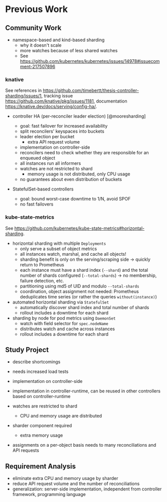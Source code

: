 # Previous Work

## Community Work

- namespace-based and kind-based sharding
  - why it doesn't scale
  - more watches because of less shared watches
  - See <https://github.com/kubernetes/kubernetes/issues/14978#issuecomment-217507896>

### knative

See references in <https://github.com/timebertt/thesis-controller-sharding/issues/1>, tracking issue <https://github.com/knative/pkg/issues/1181>, documentation <https://knative.dev/docs/serving/config-ha/>.

- controller HA (per-reconciler leader election) [@mooresharding]
  - goal: fast failover for increased availability
  - split reconcilers' keyspaces into buckets
  - leader election per bucket
    - extra API request volume
  - implementation on controller-side
  - reconcilers need to check whether they are responsible for an enqueued object
  - all instances run all informers
  - watches are not restricted to shard
    - memory usage is not distributed, only CPU usage
  - no guarantees about even distribution of buckets

- StatefulSet-based controllers
  - goal: bound worst-case downtime to 1/N, avoid SPOF
  - no fast failovers

### kube-state-metrics

See <https://github.com/kubernetes/kube-state-metrics#horizontal-sharding>.

- horizontal sharding with multiple `Deployments`
  - only serve a subset of object metrics
  - all instances watch, marshal, and cache all objects!
  - sharding benefit is only on the serving/scraping side -> quickly return to Prometheus
  - each instance must have a shard index (`--shard`) and the total number of shards configured (`--total-shards`) -> no membership, failure detection, etc.
  - partitioning using md5 of UID and modulo `--total-shards`
  - coordination, object assignment not needed: Prometheus deduplicates time series (or rather the queries `without(instance)`)
- automated horizontal sharding via `StatefulSet`
  - automatically discover shard index and total number of shards
  - rollout includes a downtime for each shard
- sharding by node for pod metrics using `DaemonSet`
  - watch with field selector for `spec.nodeName`
  - distributes watch and cache across instances
  - rollout includes a downtime for each shard

## Study Project

- describe shortcomings
- needs increased load tests

- implementation on controller-side
- implementation in controller-runtime, can be reused in other controllers based on controller-runtime
- watches are restricted to shard
  - CPU and memory usage are distributed
- sharder component required
  - extra memory usage
- assignments on a per-object basis needs to many reconciliations and API requests

## Requirement Analysis

- eliminate extra CPU and memory usage by sharder
- reduce API request volume and the number of reconciliations
- generalization: server-side implementation, independent from controller framework, programming language
